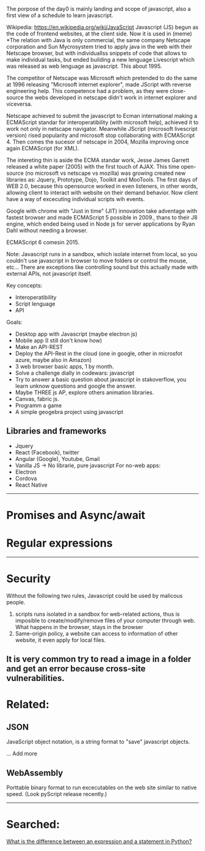 The porpose of the day0 is mainly landing and scope of javascript, also a first view of a schedule to learn javascript.

Wikipedia: https://en.wikipedia.org/wiki/JavaScript
Javascript (JS) begun as the code of frontend websites, at the client side. Now it is used in (meme)
*The relation with Java is only commercial, the same company Netscape corporation and Sun Mycrosystem tried to apply java in the web with their Netscape browser, but with individuallss snippets of code that allows to make individual tasks, but ended building a new lenguage Livescript which was released as web lenguage as javascript. This about 1995.

The competitor of Netscape was Microsoft which pretended to do the same at 1996 releasing "Microsoft internet explorer", made JScript with reverse engineering help. This competence had a problem, as they were close-source the webs developed in netscape didn't work in internet explorer and viceversa.

Netscape achieved to submit the javascript to Ecman international making a ECMAScript standar for interoperatibility (with microsoft help), achieved it to work not only in netscape navigator. Meanwhile JScript (microsoft livescript version) rised popularity and microsoft stop collaborating with ECMAScript 4. Then comes the sucesor of netscape in 2004, Mozilla improving once again ECMAScript (for XML).

The intereting thin is aside the ECMA standar work,  Jesse James Garrett released a white paper (2005) with the first touch of AJAX. This time open-source (no microsoft vs netscape vs mozilla) was growing created new libraries as: Jquery, Prototype, Dojo, Toolkit and MooTools. The first days of WEB 2.0, because this opensource worked in even listeners, in other words, allowing client to interact with website on their demand behavior. Now client have a way of excecuting individual scripts wih events.

Google with chrome with "Just in time" (JIT) innovation take adventage with fastest browser and made ECMAScript 5 possible in 2009., thans to their J8 engine, which ended being used in Node js for server applications by Ryan Dahl without needing a browser.

ECMAScript 6 comesin 2015.

Note: Javascript runs in a sandbox, which isolate internet from local, so you couldn't use javascript in browser to move folders or control the mouse, etc... There are exceptions  like controlling sound but this actually made with external APIs, not javascript itself.

Key concepts:
* Interoperatibility
* Script lenguage
* API

Goals:
* Desktop app with Javascript (maybe electron js)
* Mobile app (I still don't know how)
* Make an API-REST
* Deploy the API-Rest in the cloud (one in google, other in microsfot azure, maybe also in Amazon)
* 3 web browser basic apps, 1 by month.
* Solve a challenge dially in codewars: javascript
* Try to answer a basic question about javascript in stakoverflow, you learn unknow questions and google the answer.
* Maybe THREE js AP, explore others animation libraries.
* Canvas, fabric js.
* Programm a game
* A simple geogebra project using javascript

## Libraries and frameworks
* Jquery
* React (Facebook), twitter
* Angular (Google), Youtube, Gmail
* Vanilla JS -> No librarie, pure javascript
For no-web apps:
* Electron
* Cordova
* React Native

---
# Promises and Async/await
# Regular expressions
---
# Security
Without the following two rules, Javascript could be used by malicous people.
1. scripts runs isolated in a sandbox for web-related actions, thus is imposible to create/modify/remove files of your computer through web. 
    What happens in the browser, stays  in the browser
2. Same-origin policy, a website can access to information of other website, it even apply for local files.

It is very common try to read a image in a folder and get an error because cross-site vulnerabilities.
---
# Related:

## JSON
JavaScript object notation, is a string format to "save" javascript objects.

... Add more

## WebAssembly
Porttable binary format to run excecutables on the web site similar to native speed. (Look pyScript release recently.)

---
# Searched:
[What is the difference between an expression and a statement in Python?](https://stackoverflow.com/q/4728073/13636459)


